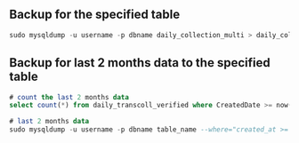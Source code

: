 ## Backup for the specified table
```sql
sudo mysqldump -u username -p dbname daily_collection_multi > daily_collection_multi.sql
```
## Backup for last 2 months data to the specified table

```sql
# count the last 2 months data
select count(*) from daily_transcoll_verified where CreatedDate >= now()-interval 2 month;

# last 2 months data 
sudo mysqldump -u username -p dbname table_name --where="created_at >= DATE(NOW()) - INTERVAL 2 MONTH" > backup.sql
```

